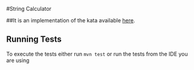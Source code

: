 #String Calculator

##It is an implementation of the kata available [here](https://kata-log.rocks/string-calculator-kata).

## Running Tests

To execute the tests either run `mvn test` or run the tests from the IDE you are using
